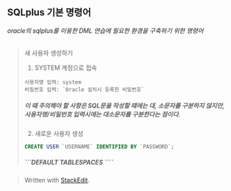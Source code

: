 ## SQLplus 기본 명령어

*oracle의 sqlplus를 이용한 DML 연습에 필요한 환경을 구축하기 위한 명령어*
</BR>
</BR>
>새 사용자 생성하기
>1. SYSTEM 계정으로 접속 
>```
>사용자명 입력: system
>비밀번호 입력: `Oracle 설치시 등록한 비밀번호`
>```
>##### 이 때 주의해야 할 사항은 SQL문을 작성할 때에는 대, 소문자를 구분하지 않지만, 사용자명/비밀번호 입력시에는 대소문자를 구분한다는 점이다.
>
>2. 새로운 사용자 생성
>```SQL
>CREATE USER `USERNAME` IDENTIFIED BY `PASSWORD`;
>```
>##### ```DEFAULT TABLESPACES ````
	
	

> Written with [StackEdit](https://stackedit.io/).
<!--stackedit_data:
eyJoaXN0b3J5IjpbMTc0NzU5ODU0MCwyMTEzNDg3NzUsNjg1Mj
YwODQ1LDIwNTc5NjkwNDUsMTgyNzkzMzcyM119
-->